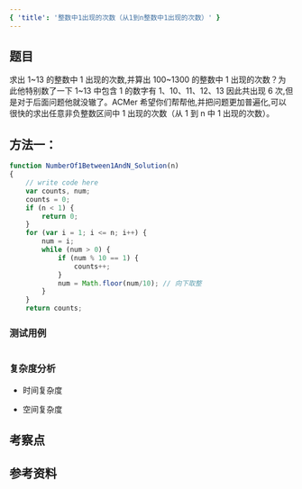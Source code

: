 ```yaml
---
{ 'title': '整数中1出现的次数（从1到n整数中1出现的次数）' }
---
```


## 题目

求出 1~13 的整数中 1 出现的次数,并算出 100~1300 的整数中 1 出现的次数？为此他特别数了一下 1~13 中包含 1 的数字有 1、10、11、12、13 因此共出现 6 次,但是对于后面问题他就没辙了。ACMer 希望你们帮帮他,并把问题更加普遍化,可以很快的求出任意非负整数区间中 1 出现的次数（从 1 到 n 中 1 出现的次数）。

## 方法一：

```js
function NumberOf1Between1AndN_Solution(n)
{
    // write code here
    var counts, num;
    counts = 0;
    if (n < 1) {
        return 0;
    }
    for (var i = 1; i <= n; i++) {
        num = i;
        while (num > 0) {
            if (num % 10 == 1) {
                counts++;
            }
            num = Math.floor(num/10); // 向下取整
        }
    }
    return counts;
```

### 测试用例

```js
```

### 复杂度分析

- 时间复杂度

- 空间复杂度

## 考察点

## 参考资料
